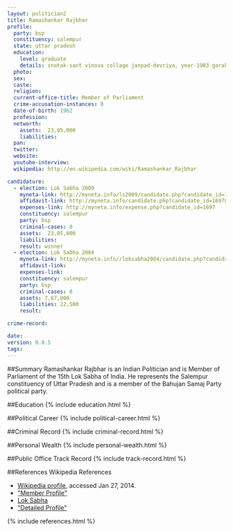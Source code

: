 ```yaml
---
layout: politician2
title: Ramashankar Rajbhar
profile: 
  party: bsp
  constituency: salempur
  state: uttar pradesh
  education: 
    level: graduate
    details: snatak-sant vinova collage janpad-devriya, year-1983 gorakhpur vishvavidhyalaya gorakhpur
  photo: 
  sex: 
  caste: 
  religion: 
  current-office-title: Member of Parliament
  crime-accusation-instances: 0
  date-of-birth: 1962
  profession: 
  networth: 
    assets:  23,05,000
    liabilities: 
  pan: 
  twitter: 
  website: 
  youtube-interview: 
  wikipedia: http://en.wikipedia.com/wiki/Ramashankar_Rajbhar

candidature: 
  - election: Lok Sabha 2009
    myneta-link: http://myneta.info/ls2009/candidate.php?candidate_id=1697
    affidavit-link: http://myneta.info/candidate.php?candidate_id=1697&scan=original
    expenses-link: http://myneta.info/expense.php?candidate_id=1697
    constituency: salempur 
    party: bsp
    criminal-cases: 0
    assets:  23,05,000
    liabilities: 
    result: winner 
  - election: Lok Sabha 2004
    myneta-link: http://myneta.info//loksabha2004/candidate.php?candidate_id=4894
    affidavit-link: 
    expenses-link: 
    constituency: salempur 
    party: bsp
    criminal-cases: 0
    assets: 7,67,000
    liabilities: 22,500
    result:  

crime-record: 

date: 
version: 0.0.5
tags: 
---
```

##Summary
Ramashankar Rajbhar is an Indian Politician and is Member of Parliament of the 15th Lok Sabha of India. He represents the Salempur constituency of Uttar Pradesh and is a member of the Bahujan Samaj Party political party.




##Education
{% include education.html %}


##Political Career
{% include political-career.html %}


##Criminal Record
{% include criminal-record.html %}


##Personal Wealth
{% include personal-wealth.html %}


##Public Office Track Record
{% include track-record.html %}


##References
Wikipedia References
- [Wikipedia profile]({{page.profile.wikipedia}}), accessed Jan 27, 2014.
- ["Member Profile"][wiki1]
- [Lok Sabha][wiki2]
- ["Detailed Profile"][wiki3]

[wiki1]: http://164.100.47.132/LssNew/Members/Biography.aspx?mpsno=4305
[wiki2]: /wiki/Lok_Sabha
[wiki3]: http://india.gov.in/my-government/indian-parliament/ramashankar-rajbhar


{% include references.html %}